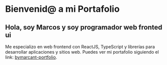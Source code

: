 # Bienvenid@ a mi Portafolio 

## Hola, soy Marcos y soy programador web fronted ui 

Me especializo en web frontend con ReactJS, TypeScript y librerías para desarrollar aplicaciones y sitios web. 
Puedes ver mi portafolio siguiendo el link: [bymarcant-portfolio](https://marcant.github.io/bymarcant-portfolio-cv/).
